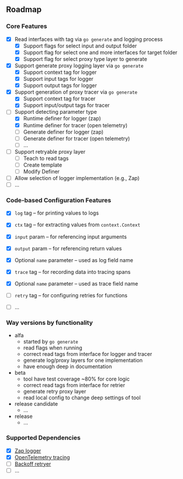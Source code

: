 ## Roadmap

### Core Features
- [x] Read interfaces with tag via `go generate` and logging process
    - [x] Support flags for select input and output folder
    - [x] Support flag for select one and more interfaces for target folder
    - [x] Support flag for select proxy type layer to generate
- [x] Support generate proxy logging layer via `go generate`
  - [x] Support context tag for logger
  - [x] Support input tags for logger
  - [x] Support output tags for logger
- [x] Support generation of proxy tracer via `go generate`
  - [x] Support context tag for tracer
  - [x] Support input/output tags for tracer
- [ ] Support detecting parameter type 
  - [x] Runtime definer for logger (zap)
  - [x] Runtime definer for tracer (open telemetry)
  - [ ] Generate definer for logger (zap)
  - [ ] Generate definer for tracer (open telemetry)
  - [ ] ...
- [ ] Support retryable proxy layer
  - [ ] Teach to read tags
  - [ ] Create template
  - [ ] Modify Definer
- [ ] Allow selection of logger implementation (e.g., Zap)
- [ ] ...

### Code-based Configuration Features
- [x] `log` tag – for printing values to logs
- [x] `ctx` tag – for extracting values from `context.Context`
- [x] `input` param – for referencing input arguments
- [x] `output` param – for referencing return values
- [x] Optional `name` parameter – used as log field name
- [x] `trace` tag – for recording data into tracing spans
- [x] Optional `name` parameter – used as trace field name
- [ ] `retry` tag – for configuring retries for functions
- [ ] ...


### Way versions by functionality
- alfa
  - started by `go generate`
  - read flags when running
  - correct read tags from interface for logger and tracer
  - generate log/proxy layers for one implementation
  - have enough deep in documentation
- beta
  - tool have test coverage ~80% for core logic
  - correct read tags from interface for retrier
  - generate retry proxy layer
  - read local config to change deep settings of tool
- release candidate 
  - ...
- release 
  - ...

### Supported Dependencies
- [x] [Zap logger](https://github.com/uber-go/zap)
- [x] [OpenTelemetry tracing](https://opentelemetry.io/docs/languages/go/)
- [ ] [Backoff retryer](https://github.com/cenkalti/backoff)
- [ ] ...
